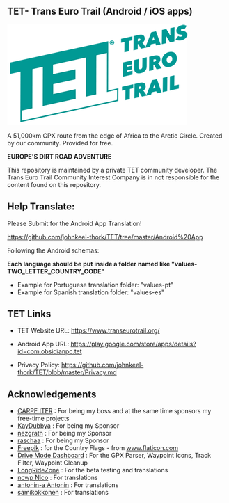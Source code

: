 ## TET- Trans Euro Trail (Android / iOS apps)

![TET LOGO](TETLogo.png)

A 51,000km GPX route from the edge of Africa to the Arctic Circle.
Created by our community.
Provided for free.

**EUROPE'S DIRT ROAD ADVENTURE**

This repository is maintained by a private TET community developer. The Trans Euro Trail Community Interest Company is in not responsible for the content found on this repository.




## Help Translate:

Please Submit for the Android App Translation!

https://github.com/johnkeel-thork/TET/tree/master/Android%20App


Following the Android schemas:

**Each language should be put inside a folder named like "values-TWO_LETTER_COUNTRY_CODE"**

- Example for Portuguese translation folder: "values-pt"
- Example for Spanish translation folder: "values-es"




## TET Links
* TET Website URL:
https://www.transeurotrail.org/


* Android App URL:
https://play.google.com/store/apps/details?id=com.obsidianpc.tet

    
* Privacy Policy:
https://github.com/johnkeel-thork/TET/blob/master/Privacy.md



## Acknowledgements
* [CARPE ITER](https://carpe-iter.com) : For being my boss and at the same time sponsors my free-time projects
* [KayDubbya](https://github.com/KayDubbya) : For being my Sponsor
* [nezgrath](https://github.com/nezgrath) : For being my Sponsor
* [raschaa](https://github.com/raschaa) : For being my Sponsor
* [Freepik](https://www.freepik.com) : for the Country Flags - from www.flaticon.com
* [Drive Mode Dashboard](https://www.drivemodedashboard.com) : For the GPX Parser, Waypoint Icons, Track Filter, Waypoint Cleanup
* [LongRideZone](https://www.facebook.com/longridezone) : For the beta testing and translations
* [ncwp Nico](https://github.com/ncwp) : For translations
* [antonin-a Antonin](https://github.com/antonin-a) : For translations
* [samikokkonen](https://github.com/samikokkonen) : For translations
